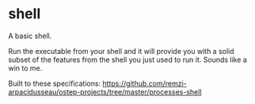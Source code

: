 # shell
A basic shell.

Run the executable from your shell and it will provide you with a solid subset of the features from the shell you just used to run it. Sounds like a win to me.

Built to these specifications: https://github.com/remzi-arpacidusseau/ostep-projects/tree/master/processes-shell
